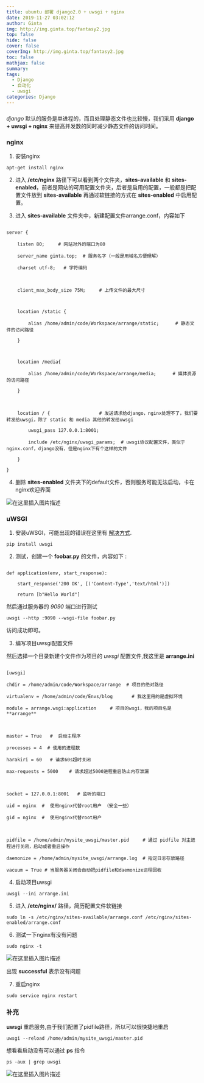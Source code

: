 ```yaml
---
title: ubuntu 部署 django2.0 + uwsgi + nginx
date: 2019-11-27 03:02:12
author: Ginta
img: http://img.ginta.top/fantasy2.jpg
top: false
hide: false
cover: false
coverImg: http://img.ginta.top/fantasy2.jpg
toc: false
mathjax: false
summary:
tags: 
  - Django
  - 自动化
  - uwsgi
categories: Django
---
```

###
*django* 默认的服务是单进程的，而且处理静态文件也比较慢，我们采用 **django + uwsgi + nginx** 来提高并发数的同时减少静态文件的访问时间。

### nginx
1. 安装nginx
`apt-get install nginx`
2. 进入 **/etc/nginx** 路径下可以看到两个文件夹，**sites-available** 和 **sites-enabled**，前者是网站的可用配置文件夹，后者是启用的配置，一般都是把配置文件放到 **sites-available** 再通过软链接的方式在 **sites-enabled** 中启用配置。
3. 进入 **sites-available** 文件夹中，新建配置文件arrange.conf，内容如下
```
server {
    listen 80;     # 网站对外的端口为80
    server_name ginta.top;  # 服务名字（一般是用域名方便理解）
    charset utf-8;   # 字符编码

    client_max_body_size 75M;     # 上传文件的最大尺寸

    location /static {
        alias /home/admin/code/Workspace/arrange/static;      # 静态文件的访问路径
    }
    
    location /media{
        alias /home/admin/code/Workspace/arrange/media;      # 媒体资源的访问路径
    }

    location / {                  # 发送请求给django，nginx处理不了，我们要转发给uwsgi，除了 static 和 media 其他的转发给uwsgi
        uwsgi_pass 127.0.0.1:8001;
        include /etc/nginx/uwsgi_params;  # uwsgi协议配置文件，类似于nginx.conf，django没有，但是nginx下有个这样的文件
    }
}
```
4. 删除 **sites-enabled** 文件夹下的default文件，否则服务可能无法启动，卡在nginx欢迎界面

![在这里插入图片描述](https://img-blog.csdnimg.cn/20190826214047909.png)


### uWSGI
1. 安装uWSGI，可能出现的错误在这里有 [解决方式](https://blog.csdn.net/qq_35068933/article/details/100049788). 
```pip install uwsgi```
2. 测试，创建一个 **foobar.py** 的文件，内容如下 :
```
def application(env, start_response):
    start_response('200 OK', [('Content-Type','text/html')])
    return [b"Hello World"]
```
然后通过服务器的 *9090* 端口进行测试
`uwsgi --http :9090 --wsgi-file foobar.py`
访问成功即可。
3. 编写项目uwsgi配置文件
然后选择一个目录新建个文件作为项目的 *uwsgi* 配置文件,我这里是 **arrange.ini**
```
[uwsgi]
chdir = /home/admin/code/Workspace/arrange  # 项目的绝对路径
virtualenv = /home/admin/code/Envs/blog       # 我这里用的是虚拟环境
module = arrange.wsgi:application     # 项目的wsgi，我的项目名是 **arrange**

master = True   #  启动主程序
processes = 4  # 使用的进程数
harakiri = 60   # 请求60s超时关闭
max-requests = 5000    # 请求超过5000进程重启防止内存泄漏
 
socket = 127.0.0.1:8001   # 监听的端口
uid = nginx  #  使用nginx代替root用户 （安全一些）      
gid = nginx  #  使用nginx代替root用户     

pidfile = /home/admin/mysite_uwsgi/master.pid     # 通过 pidfile 对主进程进行关闭，启动或者重启操作
daemonize = /home/admin/mysite_uwsgi/arrange.log  # 指定日志存放路径
vacuum = True # 当服务器关闭会自动把pidfile和daemonize进程回收
```
4. 启动项目uwsgi
`uwsgi --ini arrange.ini`
5. 进入 **/etc/nginx/** 路径，简历配置文件软链接
`sudo ln -s /etc/nginx/sites-available/arrange.conf /etc/nginx/sites-enabled/arrange.conf`
6. 测试一下nginx有没有问题
`sudo nginx -t`
![在这里插入图片描述](https://img-blog.csdnimg.cn/20190826214422441.png)
出现 **successful** 表示没有问题
7. 重启nginx
`sudo service nginx restart`

### 补充
**uwsgi** 重启服务,由于我们配置了pidfile路径，所以可以很快捷地重启
`uwsgi --reload /home/admin/mysite_uwsgi/master.pid`
想看看启动没有可以通过 **ps** 指令
`ps -aux | grep uwsgi`
![在这里插入图片描述](https://img-blog.csdnimg.cn/20190826215035845.png?x-oss-process=image/watermark,type_ZmFuZ3poZW5naGVpdGk,shadow_10,text_aHR0cHM6Ly9ibG9nLmNzZG4ubmV0L3FxXzM1MDY4OTMz,size_16,color_FFFFFF,t_70)